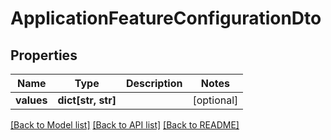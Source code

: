 # ApplicationFeatureConfigurationDto


## Properties
Name | Type | Description | Notes
------------ | ------------- | ------------- | -------------
**values** | **dict[str, str]** |  | [optional] 

[[Back to Model list]](../README.md#documentation-for-models) [[Back to API list]](../README.md#documentation-for-api-endpoints) [[Back to README]](../README.md)


